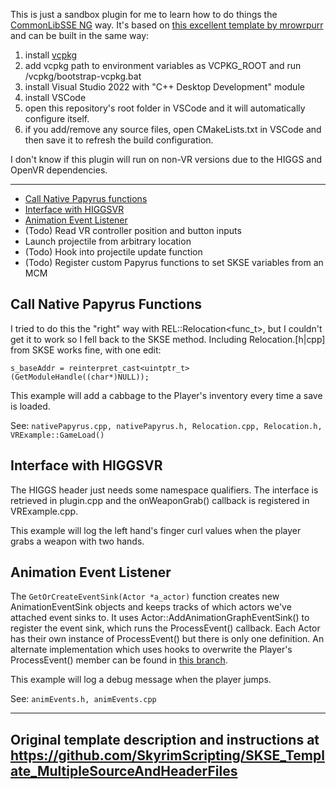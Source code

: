 This is just a sandbox plugin for me to learn how to do things the [CommonLibSSE NG](https://github.com/CharmedBaryon/CommonLibSSE-NG) way. It's based on [this excellent template by mrowrpurr](https://github.com/SkyrimScripting/SKSE_Template_MultipleSourceAndHeaderFiles) and can be built in the same way: 
1. install [vcpkg](https://github.com/microsoft/vcpkg)
2. add vcpkg path to environment variables as VCPKG_ROOT and run /vcpkg/bootstrap-vcpkg.bat
3. install Visual Studio 2022 with "C++ Desktop Development" module
4. install VSCode
5. open this repository's root folder in VSCode and it will automatically configure itself.
6. if you add/remove any source files, open CMakeLists.txt in VSCode and then save it to refresh the build configuration.

I don't know if this plugin will run on non-VR versions due to the HIGGS and OpenVR dependencies.

---
- [Call Native Papyrus functions](#call-native-papyrus-functions)
- [Interface with HIGGSVR](#interface-with-higgsvr)
- [Animation Event Listener](#Animation-Event-Listener)
- (Todo) Read VR controller position and button inputs
- Launch projectile from arbitrary location
- (Todo) Hook into projectile update function
- (Todo) Register custom Papyrus functions to set SKSE variables from an MCM

 ## Call Native Papyrus Functions
 I tried to do this the "right" way with REL::Relocation<func_t>, but I couldn't get it to work so I fell back to the SKSE method. Including Relocation.[h|cpp] from SKSE works fine, with one edit:
 ```
 s_baseAddr = reinterpret_cast<uintptr_t>(GetModuleHandle((char*)NULL));
```
This example will add a cabbage to the Player's inventory every time a save is loaded.

See: `nativePapyrus.cpp, nativePapyrus.h, Relocation.cpp, Relocation.h, VRExample::GameLoad()`

## Interface with HIGGSVR
The HIGGS header just needs some namespace qualifiers. The interface is retrieved in plugin.cpp and the onWeaponGrab() callback is registered in VRExample.cpp.

This example will log the left hand's finger curl values when the player grabs a weapon with two hands.

## Animation Event Listener
The `GetOrCreateEventSink(Actor *a_actor)` function creates new AnimationEventSink objects and keeps tracks of which actors we've attached event sinks to. It uses Actor::AddAnimationGraphEventSink() to register the event sink, which runs the ProcessEvent() callback. Each Actor has their own instance of ProcessEvent() but there is only one definition. An alternate implementation which uses hooks to overwrite the Player's ProcessEvent() member can be found in [this branch](https://github.com/aspck/SkyrimVR-CommonLib-Example/tree/OldAnimEvent-HookMethod).

This example will log a debug message when the player jumps.

See: `animEvents.h, animEvents.cpp`

---
## Original template description and instructions at https://github.com/SkyrimScripting/SKSE_Template_MultipleSourceAndHeaderFiles
